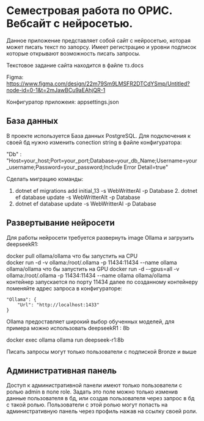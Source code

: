 
# Семестровая работа по ОРИС. Вебсайт с нейросетью.

Данное приложение представляет собой сайт с нейросетью, которая может писать текст по запорсу. Имеет регистрацию и уровни подписок которые открывают возможность писать запросы.

Текстовое задание сайта находится в файле тз.docs

Figma: https://www.figma.com/design/22m79Sm9LMSFR2DTCdYSmp/Untitled?node-id=0-1&t=2mJawBCu9aEAhjQR-1

Конфигуратор приложеия: appsettings.json
## База данных
В проекте используется База данных PostgreSQL. Для подключения к своей бд нужно изменить conection string в файле конфигуратора: 

"Db" : "Host=your_host;Port=your_port;Database=your_db_Name;Username=your_username;Password=your_password;Include Error Detail=true"

Сделать миграцию команды: 
1. dotnet ef migrations add initial_13 -s WebWritterAI -p Database 2. dotnet ef database update -s WebWritterAIt -p Database
2. dotnet ef database update -s WebWritterAI -p Database

## Развертывание нейросети
Для работы нейросети требуется развернуть image Ollama и загрузить deepseekR1:

docker pull ollama/ollama что бы запустить на CPU  
docker run -d -v ollama:/root/.ollama -p 11434:11434 --name ollama ollama/ollama что бы запустить на GPU 
docker run -d --gpus=all -v ollama:/root/.ollama -p 11434:11434 --name ollama ollama/ollama контейнер запускается по порту 11434
далее по созданному контейнеру поменяйте адрес запроса в конфигураторе:
```
"Ollama": {
    "Url": "http://localhost:1433"
}
```

Ollama предоставляет широкий выбор обученных моделей, для примера можно использовать deepseekR1 : 8b 

docker exec ollama ollama run deepseek-r1:8b

Писать запросы могут только пользователи с подпиской Bronze и выше
## Административная панель
Доступ к административной панели имеют только пользователи с ролью admin в поле role. Задать это поле можно только изменив данные пользователя в бд, или создав пользователя через запрос в бд с такой ролью. Пользователи с этой ролью могут попасть на административную панель через профиль нажав на ссылку своей роли.   
